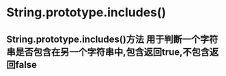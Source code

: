 # String.prototype.includes()

## String.prototype.includes()方法 用于判断一个字符串是否包含在另一个字符串中,包含返回true,不包含返回false
